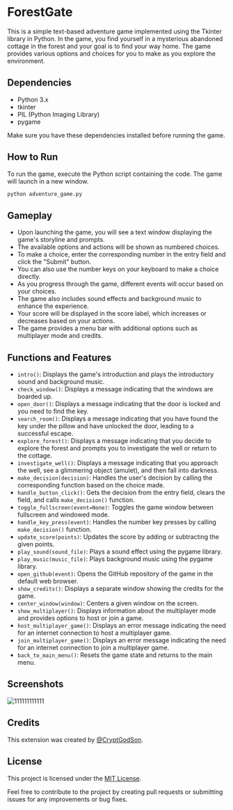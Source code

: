 # ForestGate
This is a simple text-based adventure game implemented using the Tkinter library in Python. In the game, you find yourself in a mysterious abandoned cottage in the forest and your goal is to find your way home. The game provides various options and choices for you to make as you explore the environment.

## Dependencies
- Python 3.x
- tkinter
- PIL (Python Imaging Library)
- pygame

Make sure you have these dependencies installed before running the game.

## How to Run
To run the game, execute the Python script containing the code. The game will launch in a new window.

```bash
python adventure_game.py
```

## Gameplay
- Upon launching the game, you will see a text window displaying the game's storyline and prompts.
- The available options and actions will be shown as numbered choices.
- To make a choice, enter the corresponding number in the entry field and click the "Submit" button.
- You can also use the number keys on your keyboard to make a choice directly.
- As you progress through the game, different events will occur based on your choices.
- The game also includes sound effects and background music to enhance the experience.
- Your score will be displayed in the score label, which increases or decreases based on your actions.
- The game provides a menu bar with additional options such as multiplayer mode and credits.

## Functions and Features
- `intro()`: Displays the game's introduction and plays the introductory sound and background music.
- `check_window()`: Displays a message indicating that the windows are boarded up.
- `open_door()`: Displays a message indicating that the door is locked and you need to find the key.
- `search_room()`: Displays a message indicating that you have found the key under the pillow and have unlocked the door, leading to a successful escape.
- `explore_forest()`: Displays a message indicating that you decide to explore the forest and prompts you to investigate the well or return to the cottage.
- `investigate_well()`: Displays a message indicating that you approach the well, see a glimmering object (amulet), and then fall into darkness.
- `make_decision(decision)`: Handles the user's decision by calling the corresponding function based on the choice made.
- `handle_button_click()`: Gets the decision from the entry field, clears the field, and calls `make_decision()` function.
- `toggle_fullscreen(event=None)`: Toggles the game window between fullscreen and windowed mode.
- `handle_key_press(event)`: Handles the number key presses by calling `make_decision()` function.
- `update_score(points)`: Updates the score by adding or subtracting the given points.
- `play_sound(sound_file)`: Plays a sound effect using the pygame library.
- `play_music(music_file)`: Plays background music using the pygame library.
- `open_github(event)`: Opens the GitHub repository of the game in the default web browser.
- `show_credits()`: Displays a separate window showing the credits for the game.
- `center_window(window)`: Centers a given window on the screen.
- `show_multiplayer()`: Displays information about the multiplayer mode and provides options to host or join a game.
- `host_multiplayer_game()`: Displays an error message indicating the need for an internet connection to host a multiplayer game.
- `join_multiplayer_game()`: Displays an error message indicating the need for an internet connection to join a multiplayer game.
- `back_to_main_menu()`: Resets the game state and returns to the main menu.


## Screenshots 
![111111111111](https://github.com/CryptGodSon/ForestGate/assets/106864633/7616f2e3-44b5-458b-8ec0-707ede339e1f)

## Credits
This extension was created by [@CryptGodSon](https://github.com/CryptGodSon).

## License

This project is licensed under the [MIT License](LICENSE).

Feel free to contribute to the project by creating pull requests or submitting issues for any improvements or bug fixes.

